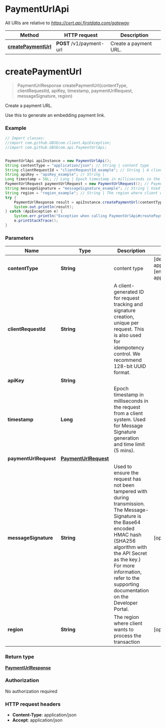 # PaymentUrlApi

All URIs are relative to *https://cert.api.firstdata.com/gateway*

Method | HTTP request | Description
------------- | ------------- | -------------
[**createPaymentUrl**](PaymentUrlApi.md#createPaymentUrl) | **POST** /v1/payment-url | Create a payment URL.


<a name="createPaymentUrl"></a>
# **createPaymentUrl**
> PaymentUrlResponse createPaymentUrl(contentType, clientRequestId, apiKey, timestamp, paymentUrlRequest, messageSignature, region)

Create a payment URL.

Use this to generate an embedding payment link.

### Example
```java
// Import classes:
//import com.github.GBSEcom.client.ApiException;
//import com.github.GBSEcom.api.PaymentUrlApi;


PaymentUrlApi apiInstance = new PaymentUrlApi();
String contentType = "application/json"; // String | content type
String clientRequestId = "clientRequestId_example"; // String | A client-generated ID for request tracking and signature creation, unique per request.  This is also used for idempotency control. We recommend 128-bit UUID format.
String apiKey = "apiKey_example"; // String | 
Long timestamp = 56L; // Long | Epoch timestamp in milliseconds in the request from a client system. Used for Message Signature generation and time limit (5 mins).
PaymentUrlRequest paymentUrlRequest = new PaymentUrlRequest(); // PaymentUrlRequest | 
String messageSignature = "messageSignature_example"; // String | Used to ensure the request has not been tampered with during transmission. The Message-Signature is the Base64 encoded HMAC hash (SHA256  algorithm with the API Secret as the key.) For more information, refer to the supporting documentation on the Developer Portal.
String region = "region_example"; // String | The region where client wants to process the transaction
try {
    PaymentUrlResponse result = apiInstance.createPaymentUrl(contentType, clientRequestId, apiKey, timestamp, paymentUrlRequest, messageSignature, region);
    System.out.println(result);
} catch (ApiException e) {
    System.err.println("Exception when calling PaymentUrlApi#createPaymentUrl");
    e.printStackTrace();
}
```

### Parameters

Name | Type | Description  | Notes
------------- | ------------- | ------------- | -------------
 **contentType** | **String**| content type | [default to application/json] [enum: application/json]
 **clientRequestId** | **String**| A client-generated ID for request tracking and signature creation, unique per request.  This is also used for idempotency control. We recommend 128-bit UUID format. |
 **apiKey** | **String**|  |
 **timestamp** | **Long**| Epoch timestamp in milliseconds in the request from a client system. Used for Message Signature generation and time limit (5 mins). |
 **paymentUrlRequest** | [**PaymentUrlRequest**](PaymentUrlRequest.md)|  |
 **messageSignature** | **String**| Used to ensure the request has not been tampered with during transmission. The Message-Signature is the Base64 encoded HMAC hash (SHA256  algorithm with the API Secret as the key.) For more information, refer to the supporting documentation on the Developer Portal. | [optional]
 **region** | **String**| The region where client wants to process the transaction | [optional]

### Return type

[**PaymentUrlResponse**](PaymentUrlResponse.md)

### Authorization

No authorization required

### HTTP request headers

 - **Content-Type**: application/json
 - **Accept**: application/json

